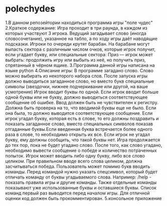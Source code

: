 # polechydes
1.В данном репозейтории находиться программа игры "поле чудес" 
2.Краткое содержание:
Игра проходит в три раунда, в каждом из которых участвуют 3 игрока. Ведущий загадывает слово (иногда словосочетание), указанное на табло, а по ходу игры даёт наводящие подсказки. Игроки по очереди крутят барабан. На барабане могут выпасть сектора с различным числом очков, которые игрок получит, если угадает букву, или специальные сектора:
Приз — игрок может выбрать: продолжить игру или выбыть из неё, но получить приз, спрятанный в чёрном ящике.
3.Программа данной игры написана на языке python 
4.Описание игры: 
В программе загадано слово. Слово можно выбирать из некоторого набора слов. После запуска игры должно выводиться загаданное слово, но вместо букв специальные символы (звездочки, нижнее подчеркивание или другой, на ваше усмотрение) Игрок вводит буквы по одной. Если игрок вводит больше одной буквы или не букву, должно выводиться соответствующее сообщение об ошибке. Ввод должен быть не чувствителен к регистру. Должна быть проверка на то, что вводимой буквы еще не было. Если она была, то должно выводится соответствующее сообщение. Если игрок угадал букву, которая есть в слове, то его должны поздравить и показать загаданное слово, вместо специальных символов показав отгаданные буквы.Если введенная буква встречается более одного раза в слове, то необходимо открыть их все. Если игрок не угадал букву, ему должны сообщить, что такой буквы нет. Игра продолжается до тех пор, пока не будет угадано слово. После того, как слово угадано, необходимо вывести сообщение о победе и количество потраченных попыток. Игрок может вводить либо одну букву, либо все слово целиком. При правильном вводе всего слова целиком, должна засчитываться победа. Пользователь может помимо букв вводить команды. Перед командой нужно указать спецсимвол, который будет отличать команду от буквы угадываемого слова. Например: /help - показать правила игры и другие команды. Также отдельные команды показывают уже использованные буквы и оставшиеся буквы. Список команд первый раз выводится перед началом игры. Для отличной оценки код должен быть прокомментирован. 
5.консольное приложение
